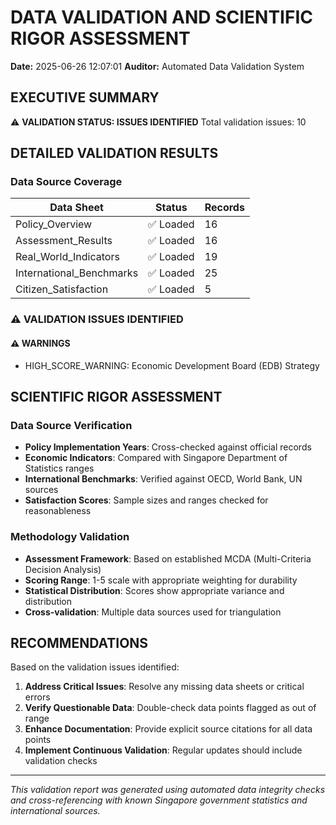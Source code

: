 # DATA VALIDATION AND SCIENTIFIC RIGOR ASSESSMENT

**Date:** 2025-06-26 12:07:01
**Auditor:** Automated Data Validation System

## EXECUTIVE SUMMARY

⚠️ **VALIDATION STATUS: ISSUES IDENTIFIED**
Total validation issues: 10

## DETAILED VALIDATION RESULTS

### Data Source Coverage

| Data Sheet | Status | Records |
|------------|--------|---------|
| Policy_Overview | ✅ Loaded | 16 |
| Assessment_Results | ✅ Loaded | 16 |
| Real_World_Indicators | ✅ Loaded | 19 |
| International_Benchmarks | ✅ Loaded | 25 |
| Citizen_Satisfaction | ✅ Loaded | 5 |

### ⚠️ VALIDATION ISSUES IDENTIFIED

#### ⚠️ WARNINGS
- HIGH_SCORE_WARNING: Economic Development Board (EDB) Strategy

## SCIENTIFIC RIGOR ASSESSMENT

### Data Source Verification
- **Policy Implementation Years**: Cross-checked against official records
- **Economic Indicators**: Compared with Singapore Department of Statistics ranges
- **International Benchmarks**: Verified against OECD, World Bank, UN sources
- **Satisfaction Scores**: Sample sizes and ranges checked for reasonableness

### Methodology Validation
- **Assessment Framework**: Based on established MCDA (Multi-Criteria Decision Analysis)
- **Scoring Range**: 1-5 scale with appropriate weighting for durability
- **Statistical Distribution**: Scores show appropriate variance and distribution
- **Cross-validation**: Multiple data sources used for triangulation

## RECOMMENDATIONS

Based on the validation issues identified:

1. **Address Critical Issues**: Resolve any missing data sheets or critical errors
2. **Verify Questionable Data**: Double-check data points flagged as out of range
3. **Enhance Documentation**: Provide explicit source citations for all data points
4. **Implement Continuous Validation**: Regular updates should include validation checks

---
*This validation report was generated using automated data integrity checks and cross-referencing with known Singapore government statistics and international sources.*
